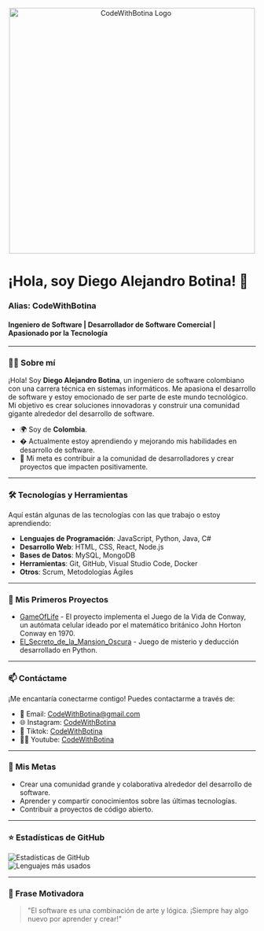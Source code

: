 <p align="center">
  <img src="https://i.imgur.com/oxWXKSH.png" alt="CodeWithBotina Logo" width="500">
</p>

# ¡Hola, soy Diego Alejandro Botina! 👋  
### Alias: **CodeWithBotina**  
#### Ingeniero de Software | Desarrollador de Software Comercial | Apasionado por la Tecnología  

---

### 👨‍💻 Sobre mí  
¡Hola! Soy **Diego Alejandro Botina**, un ingeniero de software colombiano con una carrera técnica en sistemas informáticos. Me apasiona el desarrollo de software y estoy emocionado de ser parte de este mundo tecnológico. Mi objetivo es crear soluciones innovadoras y construir una comunidad gigante alrededor del desarrollo de software.  

- 🌍 Soy de **Colombia**.  
- � Actualmente estoy aprendiendo y mejorando mis habilidades en desarrollo de software.  
- 🎯 Mi meta es contribuir a la comunidad de desarrolladores y crear proyectos que impacten positivamente.  

---

### 🛠️ Tecnologías y Herramientas  
Aquí están algunas de las tecnologías con las que trabajo o estoy aprendiendo:  

- **Lenguajes de Programación**: JavaScript, Python, Java, C#  
- **Desarrollo Web**: HTML, CSS, React, Node.js  
- **Bases de Datos**: MySQL, MongoDB  
- **Herramientas**: Git, GitHub, Visual Studio Code, Docker  
- **Otros**: Scrum, Metodologías Ágiles  

---

### 🌱 Mis Primeros Proyectos   

- [GameOfLife](https://github.com/CodeWithBotina/GameOfLife) - El proyecto implementa el Juego de la Vida de Conway, un autómata celular ideado por el matemático británico John Horton Conway en 1970.  
- [El_Secreto_de_la_Mansion_Oscura](https://github.com/CodeWithBotina/El_Secreto_de_la_Mansion_Oscura) - Juego de misterio y deducción desarrollado en Python.
 

---

### 📫 Contáctame  
¡Me encantaría conectarme contigo! Puedes contactarme a través de:  

- 📧 Email: [CodeWithBotina@gmail.com](CodeWithBotina@gmail.com)
- 🌐 Instagram: [CodeWithBotina](https://www.instagram.com/codewithbotina/)
- 🚀 Tiktok: [CodeWithBotina](https://www.tiktok.com/@codewithbotina)
- 👨‍💻 Youtube: [CodeWithBotina](https://www.youtube.com/@CodeWithBotina)

---

### 🚀 Mis Metas  
- Crear una comunidad grande y colaborativa alrededor del desarrollo de software.  
- Aprender y compartir conocimientos sobre las últimas tecnologías.  
- Contribuir a proyectos de código abierto.  

---

### ⭐ Estadísticas de GitHub  
![Estadísticas de GitHub](https://github-readme-stats.vercel.app/api?username=CodeWithBotina&show_icons=true&theme=dark)  
![Lenguajes más usados](https://github-readme-stats.vercel.app/api/top-langs/?username=CodeWithBotina&layout=compact&theme=dark)  

---

### 📌 Frase Motivadora  
> "El software es una combinación de arte y lógica. ¡Siempre hay algo nuevo por aprender y crear!"  

